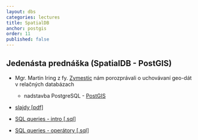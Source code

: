 ```yaml
---
layout: dbs
categories: lectures
title: SpatialDB
anchor: postgis
order: 11
published: false
---
```

## Jedenásta prednáška (SpatialDB - PostGIS)

* Mgr. Martin Iring z fy. [Zymestic](http://www.zymestic.sk/) nám porozprávali o uchovávaní geo-dát v relačných databázach
  * nadstavba PostgreSQL - [PostGIS](http://postgis.net/)


* [slajdy [pdf]](/lectures/files/11_Spatial_DB.pdf)
* [SQL queries - intro [.sql]](/lectures/files/11_SpatialDB_intro.sql)
* [SQL queries - operátory [.sql]](/lectures/files/11_SpatialDB_relation.sql)



